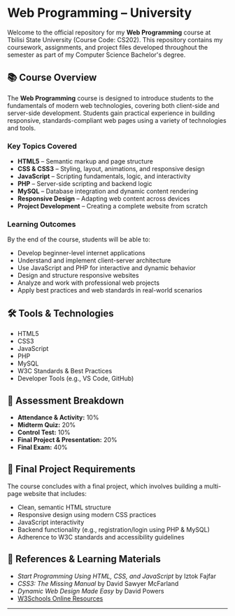 # Web Programming – University 

Welcome to the official repository for my **Web Programming** course at Tbilisi State University (Course Code: CS202). This repository contains my coursework, assignments, and project files developed throughout the semester as part of my Computer Science Bachelor's degree.

## 📚 Course Overview

The **Web Programming** course is designed to introduce students to the fundamentals of modern web technologies, covering both client-side and server-side development. Students gain practical experience in building responsive, standards-compliant web pages using a variety of technologies and tools.

### Key Topics Covered

- **HTML5** – Semantic markup and page structure  
- **CSS & CSS3** – Styling, layout, animations, and responsive design  
- **JavaScript** – Scripting fundamentals, logic, and interactivity  
- **PHP** – Server-side scripting and backend logic  
- **MySQL** – Database integration and dynamic content rendering  
- **Responsive Design** – Adapting web content across devices  
- **Project Development** – Creating a complete website from scratch  

### Learning Outcomes

By the end of the course, students will be able to:

- Develop beginner-level internet applications  
- Understand and implement client-server architecture  
- Use JavaScript and PHP for interactive and dynamic behavior  
- Design and structure responsive websites  
- Analyze and work with professional web projects  
- Apply best practices and web standards in real-world scenarios  

## 🛠️ Tools & Technologies

- HTML5  
- CSS3  
- JavaScript  
- PHP  
- MySQL  
- W3C Standards & Best Practices  
- Developer Tools (e.g., VS Code, GitHub)

## 🧪 Assessment Breakdown

- **Attendance & Activity:** 10%
- **Midterm Quiz:** 20%
- **Control Test:** 10%
- **Final Project & Presentation:** 20%
- **Final Exam:** 40%

## 📝 Final Project Requirements

The course concludes with a final project, which involves building a multi-page website that includes:

- Clean, semantic HTML structure  
- Responsive design using modern CSS practices  
- JavaScript interactivity  
- Backend functionality (e.g., registration/login using PHP & MySQL)  
- Adherence to W3C standards and accessibility guidelines  

## 📖 References & Learning Materials

- _Start Programming Using HTML, CSS, and JavaScript_ by Iztok Fajfar  
- _CSS3: The Missing Manual_ by David Sawyer McFarland  
- _Dynamic Web Design Made Easy_ by David Powers  
- [W3Schools Online Resources](https://www.w3schools.com)  

---



